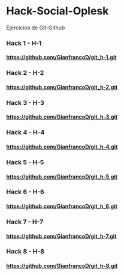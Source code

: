 # Hack-Social-Oplesk
Ejercicios de Git-Github

### Hack 1 - H-1
#### https://github.com/GianfrancoD/git_h-1.git

### Hack 2 - H-2
#### https://github.com/GianfrancoD/git_h-2.git

### Hack 3 - H-3
#### https://github.com/GianfrancoD/git_h-3.git

### Hack 4 - H-4
#### https://github.com/GianfrancoD/git_h-4.git

### Hack 5 - H-5
#### https://github.com/GianfrancoD/git_h-5.git

### Hack 6 - H-6
#### https://github.com/GianfrancoD/git_h_6.git

### Hack 7 - H-7
#### https://github.com/GianfrancoD/git_h-7.git

### Hack 8 - H-8
#### https://github.com/GianfrancoD/git_h-8.git
